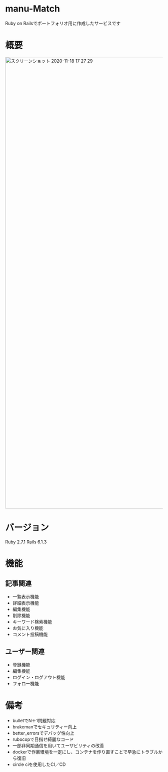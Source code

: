 # manu-Match

Ruby on Railsでポートフォリオ用に作成したサービスです

# 概要 

<img width="1440" alt="スクリーンショット 2020-11-18 17 27 29" src="https://user-images.githubusercontent.com/64192021/99505935-cfb4e600-29c4-11eb-8c77-f5f90539c273.png">

# バージョン
Ruby  2.7.1
Rails 6.1.3

# 機能
## 記事関連
 - 一覧表示機能
 - 詳細表示機能
 - 編集機能
 - 削除機能
 - キーワード検索機能
 - お気に入り機能
 - コメント投稿機能

## ユーザー関連
 - 登録機能
 - 編集機能
 - ログイン・ログアウト機能
 - フォロー機能

# 備考
 - bulletでN＋1問題対応
 - brakemanでセキュリティー向上
 - better_errorsでデバッグ性向上
 - rubocopで目指せ綺麗なコード
 - 一部非同期通信を用いてユーザビリティの改善
 - dockerで作業環境を一定にし、コンテナを作り直すことで早急にトラブルから復旧
 - circle ciを使用したCI／CD
